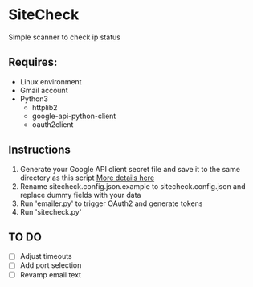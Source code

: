# SiteCheck
Simple scanner to check ip status

## Requires:
- Linux environment
- Gmail account 
- Python3
  - httplib2
  - google-api-python-client
  - oauth2client

## Instructions
1. Generate your Google API client secret file and save it to the same directory as this script [More details here](https://developers.google.com/adwords/api/docs/guides/authentication#installed)
2. Rename sitecheck.config.json.example to sitecheck.config.json and replace dummy fields with your data
3. Run 'emailer.py' to trigger OAuth2 and generate tokens
4. Run 'sitecheck.py'

## TO DO
- [ ] Adjust timeouts
- [ ] Add port selection
- [ ] Revamp email text

